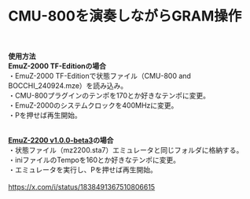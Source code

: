 # CMU-800を演奏しながらGRAM操作<br><br>
**使用方法**<br>
**EmuZ-2000 TF-Editionの場合**<br>
・EmuZ-2000 TF-Editionで状態ファイル（CMU-800 and BOCCHI_240924.mze）を読み込み。<br>
・CMU-800プラグインのテンポを170とか好きなテンポに変更。<br>
・EmuZ-2000のシステムクロックを400MHzに変更。<br>
・Pを押せば再生開始。<br><br>

**[EmuZ-2200 v1.0.0-beta3](https://github.com/kuran-kuran/CommonSourceCodeProject/releases)の場合**<br>
・状態ファイル（mz2200.sta7）エミュレータと同じフォルダに格納する。<br>
・iniファイルのTempoを160とか好きなテンポに変更。<br>
・エミュレータを実行し、Pを押せば再生開始。<br><br>
https://x.com/i/status/1838491367510806615


